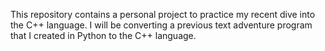This repository contains a personal project to practice my recent dive into the C++ language. I will be converting a previous text adventure program that I created in Python to the C++ language.